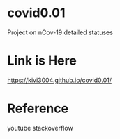 # covid0.01
Project on nCov-19 detailed statuses

# Link is Here
https://kivi3004.github.io/covid0.01/

# Reference
youtube
stackoverflow

